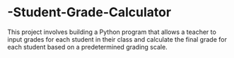 # -Student-Grade-Calculator
This project involves building a Python program that allows a teacher to input grades for each student in their class and calculate the final grade for each student based on a predetermined grading scale.

